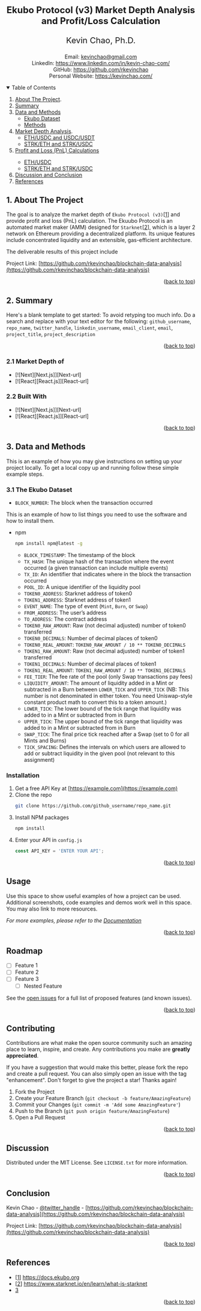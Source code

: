 <!-- PROJECT LOGO -->
<a name="readme-top"></a>

<h3 align="center" style="font-size: 24px;">Ekubo Protocol (v3) Market Depth Analysis and Profit/Loss Calculation</h3>
<div>
  <p align="center" style="font-size: 22px;">
    Kevin Chao, Ph.D.
  </p>
  <p align="center">    
    Email: 
    <a href="mailto:kevinchao@gmail.com">kevinchao@gmail.com</a>
    <br /> LinkedIn:
    <a href="https://www.linkedin.com/in/kevin-chao-com/">https://www.linkedin.com/in/kevin-chao-com/</a>
    <br /> GitHub:
    <a href="https://github.com/rkevinchao">https://github.com/rkevinchao</a>
    <br /> Personal Website:
    <a href="https://kevinchao.com/">https://kevinchao.com/</a>
    <br />
  </p>
</div>

<!-- TABLE OF CONTENTS -->
<details open>
  <summary>Table of Contents</summary>
  <ol>
    <li> 
      <a href="#about-the-project">About The Project</a>.    <!-- 1. ABOUT THE PROJECT -->
    </li>
    <li><a href="#summary">Summary</a></li>                  <!-- 2. Summary -->
    <li>
      <a href="#data-methods">Data and Methods</a>           <!-- 3. Data and Methods -->
      <ul>
        <li><a href="#prerequisites">Ekubo Dataset</a></li>    <!-- 3.1 Ekubo -->
        <li><a href="#installation">Methods</a></li>           <!-- 3.2 Methods -->
      </ul>
    </li>
    <li>
      <a href="#methods">Market Depth Analysis</a>.          <!-- 4. Market Depth -->
      <ul>
        <li><a href="#prerequisites">ETH/USDC and USDC/USDT</a></li> <!--4.1 USDC/USDT-->
        <li><a href="#installation">STRK/ETH and STRK/USDC</a></li> <!--4.2 STRK/USDC-->
      </ul>
    </li>    
    <li>
    	<a href="#usage">Profit and Loss (PnL) Calculations</a></li> <!--5. PnL-->
       <ul>
        <li><a href="#prerequisites">ETH/USDC</a></li>               <!--5.1 USDC/USDT -->
        <li><a href="#installation">STRK/ETH and STRK/USDC</a></li>  <!--5.2 STRK/ETH -->
       </ul>
    <li><a href="#references">Discussion and Conclusion</a></li>
    <li><a href="#references">References</a></li>
  </ol>
</details>



<!-- ABOUT THE PROJECT -->
## 1. About The Project
The goal is to analyze the market depth of `Ekubo Protocol (v3)`[[1](https://docs.ekubo.org)] and provide profit and loss (PnL) calculation. The Ekuubo Protocol is an  automated market maker (AMM) designed for `Starknet`[[2](https://www.starknet.io/en/learn/what-is-starknet)], which is a layer 2 network on Ethereum providing a decentralized platform. Its unique features include concentrated liquidity and an extensible, gas-efficient architecture.

The deliverable results of this project include 

Project Link: [https://github.com/rkevinchao/blockchain-data-analysis](https://github.com/rkevinchao/blockchain-data-analysis)

<p align="right">(<a href="#readme-top">back to top</a>)</p>


## 2. Summary
Here's a blank template to get started: To avoid retyping too much info. Do a search and replace with your text editor for the following: `github_username`, `repo_name`, `twitter_handle`, `linkedin_username`, `email_client`, `email`, `project_title`, `project_description`

<p align="right">(<a href="#readme-top">back to top</a>)</p>

### 2.1 Market Depth of 

* [![Next][Next.js]][Next-url]
* [![React][React.js]][React-url]

### 2.2 Built With

* [![Next][Next.js]][Next-url]
* [![React][React.js]][React-url]

<p align="right">(<a href="#readme-top">back to top</a>)</p>



<!-- GETTING STARTED -->
## 3. Data and Methods

This is an example of how you may give instructions on setting up your project locally.
To get a local copy up and running follow these simple example steps.

### 3.1 The Ekubo Dataset
* `BLOCK_NUMBER`: The block when the transaction occurred

This is an example of how to list things you need to use the software and how to install them.
* npm
  ```sh
  npm install npm@latest -g
  ```

	- `BLOCK_TIMESTAMP`: The timestamp of the block
	- `TX_HASH`: The unique hash of the transaction where the event occurred (a given transaction can include multiple events)
	- `TX_ID`: An identifier that indicates where in the block the transaction occurred
	- `POOL_ID`: A unique identifier of the liquidity pool
	- `TOKEN0_ADDRESS`: Starknet address of token0
	- `TOKEN1_ADDRESS`: Starknet address of token1
	- `EVENT_NAME`: The type of event (`Mint`, `Burn`, or `Swap`)
	- `FROM_ADDRESS`: The user’s address
	- `TO_ADDRESS`: The contract address
	- `TOKEN0_RAW_AMOUNT`: Raw (not decimal adjusted) number of token0 transferred
	- `TOKEN0_DECIMALS`: Number of decimal places of token0
	- `TOKEN0_REAL_AMOUNT`: `TOKEN0_RAW_AMOUNT / 10 ** TOKEN0_DECIMALS`
	- `TOKEN1_RAW_AMOUNT`: Raw (not decimal adjusted) number of token1 transferred
	- `TOKEN1_DECIMALS`: Number of decimal places of token1
	- `TOKEN1_REAL_AMOUNT`: `TOKEN1_RAW_AMOUNT / 10 ** TOKEN1_DECIMALS`
	- `FEE_TIER`: The fee rate of the pool (only Swap transactions pay fees)
	- `LIQUIDITY_AMOUNT`: The amount of liquidity added in a Mint or subtracted in a Burn between `LOWER_TICK` and `UPPER_TICK` (NB: This number is not denominated in either token. You need Uniswap-style constant product math to convert this to a token amount.)
	- `LOWER_TICK`: The lower bound of the tick range that liquidity was added to in a Mint or subtracted from in Burn
	- `UPPER_TICK`: The upper bound of the tick range that liquidity was added to in a Mint or subtracted from in Burn
	- `SWAP_TICK`: The final price tick reached after a Swap (set to 0 for all Mints and Burns)
	- `TICK_SPACING`: Defines the intervals on which users are allowed to add or subtract liquidity in the given pool (not relevant to this assignment)



### Installation

1. Get a free API Key at [https://example.com](https://example.com)
2. Clone the repo
   ```sh
   git clone https://github.com/github_username/repo_name.git
   ```
3. Install NPM packages
   ```sh
   npm install
   ```
4. Enter your API in `config.js`
   ```js
   const API_KEY = 'ENTER YOUR API';
   ```

<p align="right">(<a href="#readme-top">back to top</a>)</p>



<!-- USAGE EXAMPLES -->
## Usage

Use this space to show useful examples of how a project can be used. Additional screenshots, code examples and demos work well in this space. You may also link to more resources.

_For more examples, please refer to the [Documentation](https://example.com)_

<p align="right">(<a href="#readme-top">back to top</a>)</p>



<!-- ROADMAP -->
## Roadmap

- [ ] Feature 1
- [ ] Feature 2
- [ ] Feature 3
    - [ ] Nested Feature

See the [open issues](https://github.com/github_username/repo_name/issues) for a full list of proposed features (and known issues).

<p align="right">(<a href="#readme-top">back to top</a>)</p>



<!-- CONTRIBUTING -->
## Contributing

Contributions are what make the open source community such an amazing place to learn, inspire, and create. Any contributions you make are **greatly appreciated**.

If you have a suggestion that would make this better, please fork the repo and create a pull request. You can also simply open an issue with the tag "enhancement".
Don't forget to give the project a star! Thanks again!

1. Fork the Project
2. Create your Feature Branch (`git checkout -b feature/AmazingFeature`)
3. Commit your Changes (`git commit -m 'Add some AmazingFeature'`)
4. Push to the Branch (`git push origin feature/AmazingFeature`)
5. Open a Pull Request

<p align="right">(<a href="#readme-top">back to top</a>)</p>



<!-- LICENSE -->
## Discussion

Distributed under the MIT License. See `LICENSE.txt` for more information.

<p align="right">(<a href="#readme-top">back to top</a>)</p>



<!-- CONTACT -->
## Conclusion

Kevin Chao - [@twitter_handle](https://twitter.com/twitter_handle) - [https://github.com/rkevinchao/blockchain-data-analysis](https://github.com/rkevinchao/blockchain-data-analysis)

Project Link: [https://github.com/rkevinchao/blockchain-data-analysis](https://github.com/rkevinchao/blockchain-data-analysis)

<p align="right">(<a href="#readme-top">back to top</a>)</p>



<!-- ACKNOWLEDGMENTS -->
## References
<a name="references"></a>

* [[1](https://docs.ekubo.org)] https://docs.ekubo.org
* [[2](https://www.starknet.io/en/learn/what-is-starknet)] https://www.starknet.io/en/learn/what-is-starknet
* [3]()

<p align="right">(<a href="#readme-top">back to top</a>)</p>